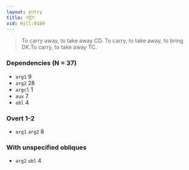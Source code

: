 ```yaml
---
layout: entry
title: འཁྱེར་
vid: Hill:0169
---
```

> To carry away, to take away CD\. To carry, to take away, to bring DK\.To carry, to take away TC\.


### Dependencies (N = 37)
* `arg1` 9
* `arg2` 28
* `argcl` 1
* `aux` 7
* `obl` 4


### Overt 1-2
* `arg1` `arg2` 8


### With unspecified obliques
* `arg2` `obl` 4
